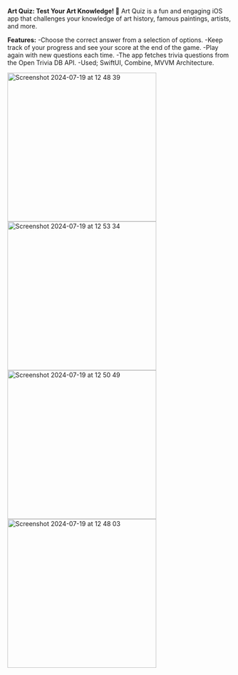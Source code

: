 **Art Quiz: Test Your Art Knowledge! 🎨**
Art Quiz is a fun and engaging iOS app that challenges your knowledge of art history, famous paintings, artists, and more. 

**Features:**
-Choose the correct answer from a selection of options.
-Keep track of your progress and see your score at the end of the game.
-Play again with new questions each time.
-The app fetches trivia questions from the Open Trivia DB API.
-Used; SwiftUI, Combine, MVVM Architecture.


<img width="334" alt="Screenshot 2024-07-19 at 12 48 39" src="https://github.com/user-attachments/assets/ad0337dc-7601-4726-bb40-a6ce9614404a">
<img width="334" alt="Screenshot 2024-07-19 at 12 53 34" src="https://github.com/user-attachments/assets/de620ad6-76d8-4d3d-98d1-5c6eca19d851">
<img width="334" alt="Screenshot 2024-07-19 at 12 50 49" src="https://github.com/user-attachments/assets/945b396a-3f54-4b33-9946-3e7143831b5c">
<img width="334" alt="Screenshot 2024-07-19 at 12 48 03" src="https://github.com/user-attachments/assets/236679d9-76a9-44d0-8299-d1542137554a">
